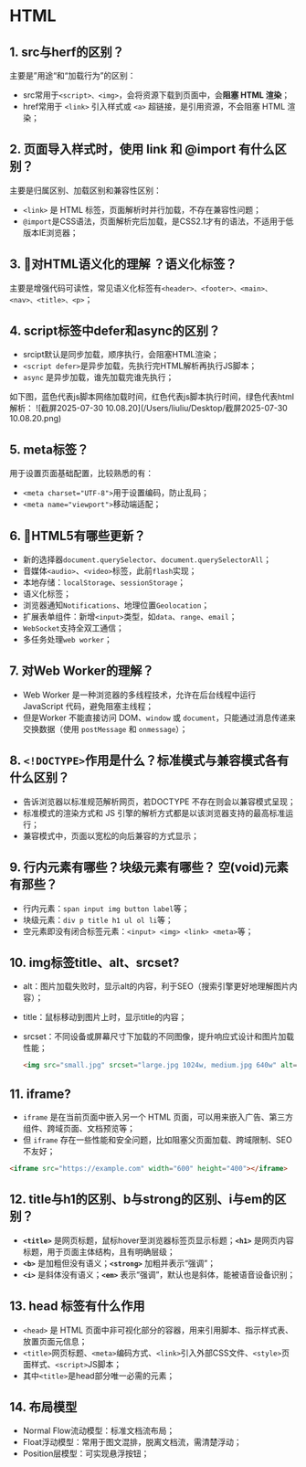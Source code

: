 # HTML

## 1. src与herf的区别？

主要是”用途“和“加载行为”的区别：

- src常用于`<script>、<img>`，会将资源下载到页面中，会**阻塞 HTML 渲染**；
- href常用于 `<link>` 引入样式或 `<a>` 超链接，是引用资源，不会阻塞 HTML 渲染；

## 2. ⻚⾯导⼊样式时，使⽤ link 和 @import 有什么区别？

主要是归属区别、加载区别和兼容性区别：

- `<link>` 是 HTML 标签，页面解析时并行加载，不存在兼容性问题；
- `@import`是CSS语法，页面解析完后加载，是CSS2.1才有的语法，不适用于低版本IE浏览器；

## 3. 🌟对HTML语义化的理解 ？语义化标签？

主要是增强代码可读性，常见语义化标签有`<header>、<footer>、<main>、<nav>、<title>、<p>`；

## 4. script标签中defer和async的区别？

- srcipt默认是同步加载，顺序执行，会阻塞HTML渲染；
- `<script defer>`是异步加载，先执行完HTML解析再执行JS脚本；
- `async` 是异步加载，谁先加载完谁先执行；

​	如下图，蓝⾊代表js脚本⽹络加载时间，红⾊代表js脚本执⾏时间，绿⾊代表html解析：	![截屏2025-07-30 10.08.20](/Users/liuliu/Desktop/截屏2025-07-30 10.08.20.png)

## 5. meta标签？

用于设置页面基础配置，比较熟悉的有：

- `<meta charset="UTF-8">`用于设置编码，防止乱码；
- `<meta name="viewport">`移动端适配；

## 6. 🌟HTML5有哪些更新？

- 新的选择器`document.querySelector`、`document.querySelectorAll`；
- 音媒体`<audio>`、`<video>`标签，此前`flash`实现；
- 本地存储：`localStorage`、`sessionStorage`；
- 语义化标签；
- 浏览器通知`Notifications`、地理位置`Geolocation`；
- 扩展表单组件：新增`<input>`类型，如`data`、`range`、`email`；
- `WebSocket`支持全双工通信；
- 多任务处理`web worker`；

## 7. 对Web Worker的理解？

- Web Worker 是一种浏览器的多线程技术，允许在后台线程中运行 JavaScript 代码，避免阻塞主线程；
- 但是Worker 不能直接访问 DOM、`window` 或 `document`，只能通过消息传递来交换数据（使用 `postMessage` 和 `onmessage`）；

## 8. `<!DOCTYPE>`作用是什么？标准模式与兼容模式各有什么区别？

- 告诉浏览器以标准规范解析网页，若DOCTYPE 不存在则会以兼容模式呈现；
- 标准模式的渲染⽅式和 JS 引擎的解析⽅式都是以该浏览器⽀持的最⾼标准运⾏；
- 兼容模式中，⻚⾯以宽松的向后兼容的⽅式显示；

## 9. ⾏内元素有哪些？块级元素有哪些？ 空(void)元素有那些？

- 行内元素：`span input img button label`等；
- 块级元素：`div p title h1 ul ol li`等；
- 空元素即没有闭合标签元素：`<input> <img> <link> <meta>`等；

## 10. img标签title、alt、srcset?

- alt：图⽚加载失败时，显示alt的内容，利于SEO（搜索引擎更好地理解图片内容）；

- title：⿏标移动到图⽚上时，显示title的内容；

- srcset：不同设备或屏幕尺寸下加载的不同图像，提升响应式设计和图片加载性能；

  ```html
  <img src="small.jpg" srcset="large.jpg 1024w, medium.jpg 640w" alt="响应式图片">
  ```

## 11. iframe?

- `iframe` 是在当前页面中嵌入另一个 HTML 页面，可以用来嵌入广告、第三方组件、跨域页面、文档预览等；
- 但 `iframe` 存在一些性能和安全问题，比如阻塞父页面加载、跨域限制、SEO 不友好；

```html
<iframe src="https://example.com" width="600" height="400"></iframe>
```

## 12. title与h1的区别、b与strong的区别、i与em的区别？

- **`<title>`** 是网页标题，鼠标hover至浏览器标签页显示标题；**`<h1>`** 是网页内容标题，用于页面主体结构，且有明确层级；
- **`<b>`** 是加粗但没有语义；**`<strong>`** 加粗并表示“强调”；
- **`<i>`** 是斜体没有语义；**`<em>`** 表示“强调”，默认也是斜体，能被语音设备识别；

## 13. head 标签有什么作⽤

- `<head>` 是 HTML 页面中非可视化部分的容器，用来引⽤脚本、指示样式表、放置页面元信息；
- `<title>`网页标题、`<meta>`编码方式、`<link>`引入外部CSS文件、`<style>`页面样式、`<script>`JS脚本；
- 其中`<title>`是head部分唯一必需的元素；

## 14. 布局模型

- Normal Flow流动模型：标准文档流布局；
- Float浮动模型：常用于图文混排，脱离文档流，需清楚浮动；
- Position层模型：可实现悬浮按钮；
